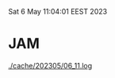 Sat  6 May 11:04:01 EEST 2023
# JAM
<a href='./cache/202305/06_11.log'>./cache/202305/06_11.log</a>
